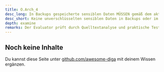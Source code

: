 ```yaml
---
title: O.Arch_4
desc_long: In Backups gespeicherte sensiblen Daten MÜSSEN gemäß dem aktuellen Stand der Technik verschlüsselt sein. Dies schließt das Persistieren sensibler Daten durch den Browser, etwa in dessen Cache, mit ein.
desc_short: Keine unverschlüsselten sensiblen Daten in Backups oder im Browser-Cache persistiert.
depth: examine
remarks: Der Evaluator prüft durch Quelltextanalyse und praktische Tests, ob sensible Daten gemäß dem aktuellen Stand der Technik in Backups und/oder im Browser-Cache verschlüsselt sind.
---
```


## Noch keine Inhalte

Du kannst diese Seite unter [github.com/awesome-diga](https://github.com/awesome-diga/tr-faq) mit deinem Wissen ergänzen.
